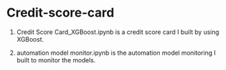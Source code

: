 # Credit-score-card

1. Credit Score Card_XGBoost.ipynb is a credit score card I built by using XGBoost.

2. automation model monitor.ipynb is the automation model monitoring I built to monitor the models.
